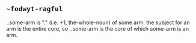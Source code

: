 ## `~fodwyt-ragful`
..some-arm is "." (i.e. +1, the-whole-noun) of some arm. the subject for an arm is the entire core, so ..some-arm is the core of which some-arm is an arm.